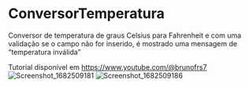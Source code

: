 # ConversorTemperatura
Conversor de temperatura de graus Celsius para Fahrenheit e com uma validação se o campo não for inserido, é mostrado uma mensagem de “temperatura inválida” 

Tutorial disponível em https://www.youtube.com/@brunofrs7
![Screenshot_1682509181](https://user-images.githubusercontent.com/13179667/234564079-97d74ed4-1737-41c1-89f2-4703d735474b.png)
![Screenshot_1682509186](https://user-images.githubusercontent.com/13179667/234564090-543263ef-e909-449b-b746-b2796e220e98.png)
